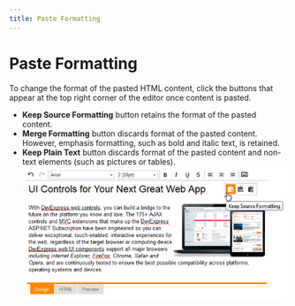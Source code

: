 ```yaml
---
title: Paste Formatting
---
```

# Paste Formatting
To change the format of the pasted HTML content, click the buttons that appear at the top right corner of the editor once content is pasted.
* **Keep Source Formatting** button retains the format of the pasted content.
* **Merge Formatting** button discards format of the pasted content. However, emphasis formatting, such as bold and italic text, is retained.
* **Keep Plain Text** button discards format of the pasted content and non-text elements (such as pictures or tables).
![EUD_HtmlEditor_optionsButtons](../../images/img25487.png)
